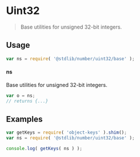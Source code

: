 # Uint32

> Base utilities for unsigned 32-bit integers.

<section class="usage">

## Usage

```javascript
var ns = require( '@stdlib/number/uint32/base' );
```

#### ns

Base utilities for unsigned 32-bit integers.

```javascript
var o = ns;
// returns {...}
```

</section>

<!-- /.usage -->

<section class="examples">

## Examples

<!-- TODO: better examples -->

<!-- eslint no-undef: "error" -->

```javascript
var getKeys = require( 'object-keys' ).shim();
var ns = require( '@stdlib/number/uint32/base' );

console.log( getKeys( ns ) );
```

</section>

<!-- /.examples -->

<section class="links">

</section>

<!-- /.links -->
